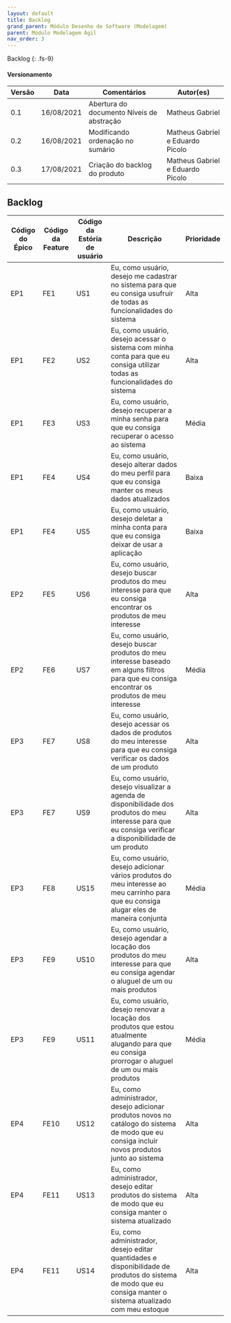```yaml
---
layout: default
title: Backlog
grand_parent: Módulo Desenho de Software (Modelagem)
parent: Módulo Modelagem Ágil
nav_order: 3
---
```


Backlog
{: .fs-9}

#### Versionamento

| Versão | Data       | Comentários                   | Autor(es)                                      |
| ------ | ---------- | ----------------------------- | ---------------------------------------------- |
| 0.1    | 16/08/2021 | Abertura do documento Níveis de abstração    | Matheus Gabriel |
| 0.2    | 16/08/2021 | Modificando ordenação no sumário    | Matheus Gabriel e Eduardo Picolo |
| 0.3    | 17/08/2021 | Criação do backlog do produto    | Matheus Gabriel e Eduardo Picolo |

## Backlog

| Código do Épico | Código da Feature | Código da Estória de usuário | Descrição | Prioridade |
|--|--|--|--|--|
| EP1 | FE1 | US1 | Eu, como usuário, desejo me cadastrar no sistema para que eu consiga usufruir de todas as funcionalidades do sistema | Alta |
| EP1 | FE2 | US2 | Eu, como usuário, desejo acessar o sistema com minha conta para que eu consiga utilizar todas as funcionalidades do sistema | Alta |
| EP1 | FE3 | US3 | Eu, como usuário, desejo recuperar a minha senha para que eu consiga recuperar o acesso ao sistema | Média |
| EP1 | FE4 | US4 | Eu, como usuário, desejo alterar dados do meu perfil para que eu consiga manter os meus dados atualizados | Baixa |
| EP1 | FE4 | US5 | Eu, como usuário, desejo deletar a minha conta para que eu consiga deixar de usar a aplicação | Baixa |
| EP2 | FE5 | US6 | Eu, como usuário, desejo buscar produtos do meu interesse para que eu consiga encontrar os produtos de meu interesse | Alta |
| EP2 | FE6 | US7 | Eu, como usuário, desejo buscar produtos do meu interesse baseado em alguns filtros para que eu consiga encontrar os produtos de meu interesse | Média |
| EP3 | FE7 | US8 | Eu, como usuário, desejo acessar os dados de produtos do meu interesse para que eu consiga verificar os dados de um produto | Alta |
| EP3 | FE7 | US9 | Eu, como usuário, desejo visualizar a agenda de disponibilidade dos produtos do meu interesse para que eu consiga verificar a disponibilidade de um produto | Alta |
| EP3 | FE8 | US15 | Eu, como usuário, desejo adicionar vários produtos do meu interesse ao meu carrinho para que eu consiga alugar eles de maneira conjunta | Média |
| EP3 | FE9 | US10 | Eu, como usuário, desejo agendar a locação dos produtos do meu interesse para que eu consiga agendar o aluguel de um ou mais produtos | Alta |
| EP3 | FE9 | US11 | Eu, como usuário, desejo renovar a locação dos produtos que estou atualmente alugando para que eu consiga prorrogar o aluguel de um ou mais produtos | Média |
| EP4 | FE10 | US12 | Eu, como administrador, desejo adicionar produtos novos no catálogo do sistema de modo que eu consiga incluir novos produtos junto ao sistema | Alta |
| EP4 | FE11 | US13 | Eu, como administrador, desejo editar produtos do sistema de modo que eu consiga manter o sistema atualizado | Alta |
| EP4 | FE11 | US14 | Eu, como administrador, desejo editar quantidades e disponibilidade de produtos do sistema de modo que eu consiga manter o sistema atualizado com meu estoque | Alta |

